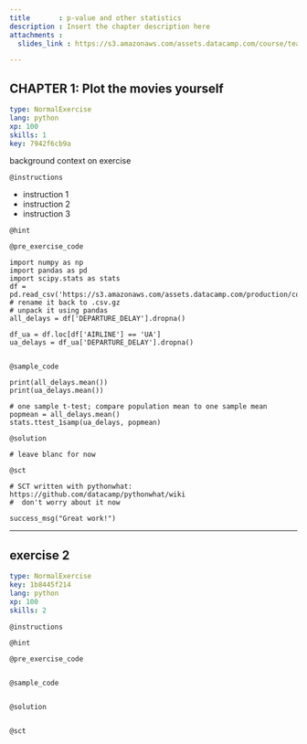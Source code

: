 ```yaml
---
title       : p-value and other statistics
description : Insert the chapter description here
attachments :
  slides_link : https://s3.amazonaws.com/assets.datacamp.com/course/teach/slides_example.pdf

---
```

## CHAPTER 1: Plot the movies yourself

```yaml
type: NormalExercise
lang: python
xp: 100
skills: 1
key: 7942f6cb9a
```

background context on exercise

`@instructions`
- instruction 1
- instruction 2
- instruction 3

`@hint`


`@pre_exercise_code`
```{python}
import numpy as np
import pandas as pd
import scipy.stats as stats
df = pd.read_csv('https://s3.amazonaws.com/assets.datacamp.com/production/course_6777/datasets/Chicago_violent_crimes.csv.gz.csv')
# rename it back to .csv.gz
# unpack it using pandas
all_delays = df['DEPARTURE_DELAY'].dropna()

df_ua = df.loc[df['AIRLINE'] == 'UA']
ua_delays = df_ua['DEPARTURE_DELAY'].dropna()


```

`@sample_code`
```{python}
print(all_delays.mean())
print(ua_delays.mean())

# one sample t-test; compare population mean to one sample mean
popmean = all_delays.mean()
stats.ttest_1samp(ua_delays, popmean) 

```

`@solution`
```{python}
# leave blanc for now
```

`@sct`
```{python}
# SCT written with pythonwhat: https://github.com/datacamp/pythonwhat/wiki
#  don't worry about it now

success_msg("Great work!")
```


---
## exercise 2

```yaml
type: NormalExercise
key: 1b8445f214
lang: python
xp: 100
skills: 2
```


`@instructions`

`@hint`

`@pre_exercise_code`
```{python}

```

`@sample_code`
```{python}

```

`@solution`
```{python}

```

`@sct`
```{python}

```

